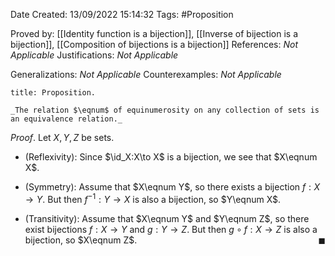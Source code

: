 <div class="topSpace"></div>

Date Created: 13/09/2022 15:14:32
Tags: #Proposition

Proved by: [[Identity function is a bijection]], [[Inverse of bijection is a bijection]], [[Composition of bijections is a bijection]]
References: _Not Applicable_
Justifications: _Not Applicable_

Generalizations: _Not Applicable_
Counterexamples: _Not Applicable_

``` ad-Proposition
title: Proposition.

_The relation $\eqnum$ of equinumerosity on any collection of sets is an equivalence relation._

```

_Proof_. Let $X,Y,Z$ be sets.
* (Reflexivity): Since $\id_X:X\to X$ is a bijection, we see that $X\eqnum X$.

* (Symmetry): Assume that $X\eqnum Y$, so there exists a bijection $f:X\to Y$. But then $f^{-1}:Y\to X$ is also a bijection, so $Y\eqnum X$.
* (Transitivity): Assume that $X\eqnum Y$ and $Y\eqnum Z$, so there exist bijections $f:X\to Y$ and $g:Y\to Z$. But then $g\circ f:X\to Z$ is also a bijection, so $X\eqnum Z$.<span style="float:right;">$\blacksquare$</span>
